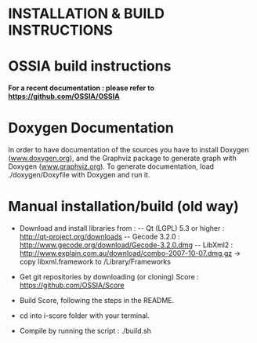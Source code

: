 # INSTALLATION & BUILD INSTRUCTIONS

# OSSIA build instructions

**For a recent documentation : please refer to https://github.com/OSSIA/OSSIA**

# Doxygen Documentation

In order to have documentation of the sources you have to install Doxygen (www.doxygen.org),
and the Graphviz package to generate graph with Doxygen (www.graphviz.org).
To generate documentation,
load ./doxygen/Doxyfile with Doxygen and run it.
			
# Manual installation/build (old way)

- Download and install libraries from :
	-- Qt (LGPL) 5.3 or higher : http://qt-project.org/downloads
	-- Gecode 3.2.0 : http://www.gecode.org/download/Gecode-3.2.0.dmg
	-- LibXml2 : http://www.explain.com.au/download/combo-2007-10-07.dmg.gz -> copy libxml.framework to /Library/Frameworks

- Get git repositories by downloading (or cloning) Score : https://github.com/OSSIA/Score

- Build Score, following the steps in the README.

- cd into i-score folder with your terminal.

- Compile by running the script : ./build.sh
